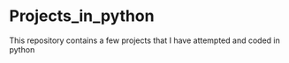 # Projects_in_python
This repository contains a few projects that I have attempted and coded in python
